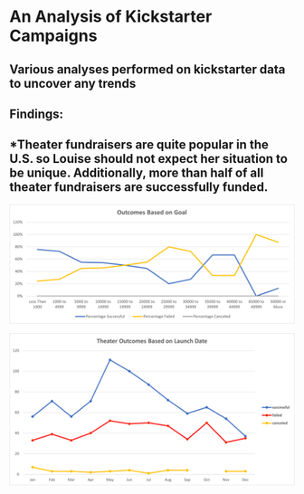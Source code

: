 # An Analysis of Kickstarter Campaigns
Various analyses performed on kickstarter data to uncover any trends
---
Findings:
---
*Theater fundraisers are quite popular in the U.S. so Louise should not expect her situation to be unique. Additionally, more than half of all theater fundraisers are successfully funded.
---



![Outcomes_vs_Goals](https://github.com/bfox87/kickstarter-analysis/blob/main/Resources/Outcomes_vs_Goals.png)

![Theater_Outcomes_vs_Launch](https://github.com/bfox87/kickstarter-analysis/blob/main/Resources/Theater_Outcomes_vs_Launch.png)
